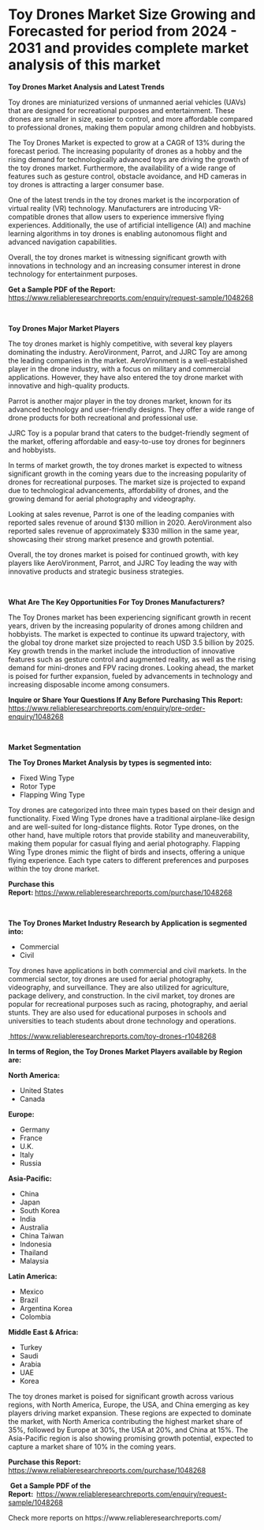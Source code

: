 <p><h1>Toy Drones Market Size Growing and Forecasted for period from 2024 - 2031 and provides complete market analysis of this market</h1></p><p><strong>Toy Drones Market Analysis and Latest Trends</strong></p>
<p><p>Toy drones are miniaturized versions of unmanned aerial vehicles (UAVs) that are designed for recreational purposes and entertainment. These drones are smaller in size, easier to control, and more affordable compared to professional drones, making them popular among children and hobbyists.</p><p>The Toy Drones Market is expected to grow at a CAGR of 13% during the forecast period. The increasing popularity of drones as a hobby and the rising demand for technologically advanced toys are driving the growth of the toy drones market. Furthermore, the availability of a wide range of features such as gesture control, obstacle avoidance, and HD cameras in toy drones is attracting a larger consumer base.</p><p>One of the latest trends in the toy drones market is the incorporation of virtual reality (VR) technology. Manufacturers are introducing VR-compatible drones that allow users to experience immersive flying experiences. Additionally, the use of artificial intelligence (AI) and machine learning algorithms in toy drones is enabling autonomous flight and advanced navigation capabilities.</p><p>Overall, the toy drones market is witnessing significant growth with innovations in technology and an increasing consumer interest in drone technology for entertainment purposes.</p></p>
<p><strong>Get a Sample PDF of the Report:&nbsp;</strong> <a href="https://www.reliableresearchreports.com/enquiry/request-sample/1048268">https://www.reliableresearchreports.com/enquiry/request-sample/1048268</a></p>
<p>&nbsp;</p>
<p><strong>Toy Drones Major Market Players</strong></p>
<p><p>The toy drones market is highly competitive, with several key players dominating the industry. AeroVironment, Parrot, and JJRC Toy are among the leading companies in the market. AeroVironment is a well-established player in the drone industry, with a focus on military and commercial applications. However, they have also entered the toy drone market with innovative and high-quality products.</p><p>Parrot is another major player in the toy drones market, known for its advanced technology and user-friendly designs. They offer a wide range of drone products for both recreational and professional use.</p><p>JJRC Toy is a popular brand that caters to the budget-friendly segment of the market, offering affordable and easy-to-use toy drones for beginners and hobbyists.</p><p>In terms of market growth, the toy drones market is expected to witness significant growth in the coming years due to the increasing popularity of drones for recreational purposes. The market size is projected to expand due to technological advancements, affordability of drones, and the growing demand for aerial photography and videography.</p><p>Looking at sales revenue, Parrot is one of the leading companies with reported sales revenue of around $130 million in 2020. AeroVironment also reported sales revenue of approximately $330 million in the same year, showcasing their strong market presence and growth potential.</p><p>Overall, the toy drones market is poised for continued growth, with key players like AeroVironment, Parrot, and JJRC Toy leading the way with innovative products and strategic business strategies.</p></p>
<p>&nbsp;</p>
<p><strong>What Are The Key Opportunities For Toy Drones Manufacturers?</strong></p>
<p><p>The Toy Drones market has been experiencing significant growth in recent years, driven by the increasing popularity of drones among children and hobbyists. The market is expected to continue its upward trajectory, with the global toy drone market size projected to reach USD 3.5 billion by 2025. Key growth trends in the market include the introduction of innovative features such as gesture control and augmented reality, as well as the rising demand for mini-drones and FPV racing drones. Looking ahead, the market is poised for further expansion, fueled by advancements in technology and increasing disposable income among consumers.</p></p>
<p><strong>Inquire or Share Your Questions If Any Before Purchasing This Report:</strong> <a href="https://www.reliableresearchreports.com/enquiry/pre-order-enquiry/1048268">https://www.reliableresearchreports.com/enquiry/pre-order-enquiry/1048268</a></p>
<p>&nbsp;</p>
<p><strong>Market Segmentation</strong></p>
<p><strong>The Toy Drones Market Analysis by types is segmented into:</strong></p>
<p><ul><li>Fixed Wing Type</li><li>Rotor Type</li><li>Flapping Wing Type</li></ul></p>
<p><p>Toy drones are categorized into three main types based on their design and functionality. Fixed Wing Type drones have a traditional airplane-like design and are well-suited for long-distance flights. Rotor Type drones, on the other hand, have multiple rotors that provide stability and maneuverability, making them popular for casual flying and aerial photography. Flapping Wing Type drones mimic the flight of birds and insects, offering a unique flying experience. Each type caters to different preferences and purposes within the toy drone market.</p></p>
<p><strong>Purchase this Report:&nbsp;</strong><a href="https://www.reliableresearchreports.com/purchase/1048268">https://www.reliableresearchreports.com/purchase/1048268</a></p>
<p>&nbsp;</p>
<p><strong>The Toy Drones Market Industry Research by Application is segmented into:</strong></p>
<p><ul><li>Commercial</li><li>Civil</li></ul></p>
<p><p>Toy drones have applications in both commercial and civil markets. In the commercial sector, toy drones are used for aerial photography, videography, and surveillance. They are also utilized for agriculture, package delivery, and construction. In the civil market, toy drones are popular for recreational purposes such as racing, photography, and aerial stunts. They are also used for educational purposes in schools and universities to teach students about drone technology and operations.</p></p>
<p><a href="https://www.reliableresearchreports.com/toy-drones-r1048268">&nbsp;https://www.reliableresearchreports.com/toy-drones-r1048268</a></p>
<p><strong>In terms of Region, the Toy Drones Market Players available by Region are:</strong></p>
<p>
    <p> <strong> North America: </strong>
        <ul>
            <li>United States</li>
            <li>Canada</li>
        </ul>
        </p> 
    <p> <strong> Europe: </strong>
        <ul>
            <li>Germany</li>
            <li>France</li>
            <li>U.K.</li>
            <li>Italy</li>
            <li>Russia</li>
        </ul>
        </p> 
    <p> <strong> Asia-Pacific: </strong>
        <ul>
            <li>China</li>
            <li>Japan</li>
            <li>South Korea</li>
            <li>India</li>
            <li>Australia</li>
            <li>China Taiwan</li>
            <li>Indonesia</li>
            <li>Thailand</li>
            <li>Malaysia</li>
        </ul>
        </p> 
    <p> <strong> Latin America: </strong>
        <ul>
            <li>Mexico</li>
            <li>Brazil</li>
            <li>Argentina Korea</li>
            <li>Colombia</li>
        </ul>
        </p> 
    <p> <strong> Middle East & Africa: </strong>
        <ul>
            <li>Turkey</li>
            <li>Saudi</li>
            <li>Arabia</li>
            <li>UAE</li>
            <li>Korea</li>
        </ul>
    </p>
    </p>
<p><p>The toy drones market is poised for significant growth across various regions, with North America, Europe, the USA, and China emerging as key players driving market expansion. These regions are expected to dominate the market, with North America contributing the highest market share of 35%, followed by Europe at 30%, the USA at 20%, and China at 15%. The Asia-Pacific region is also showing promising growth potential, expected to capture a market share of 10% in the coming years.</p></p>
<p><strong>Purchase this Report: </strong><a href="https://www.reliableresearchreports.com/purchase/1048268">https://www.reliableresearchreports.com/purchase/1048268</a></p>
<p>&nbsp;<strong>Get a Sample PDF of the Report:&nbsp;&nbsp;</strong><a href="https://www.reliableresearchreports.com/enquiry/request-sample/1048268">https://www.reliableresearchreports.com/enquiry/request-sample/1048268</a></p>
<p><strong></strong></p>
<p>Check more reports on https://www.reliableresearchreports.com/</p>